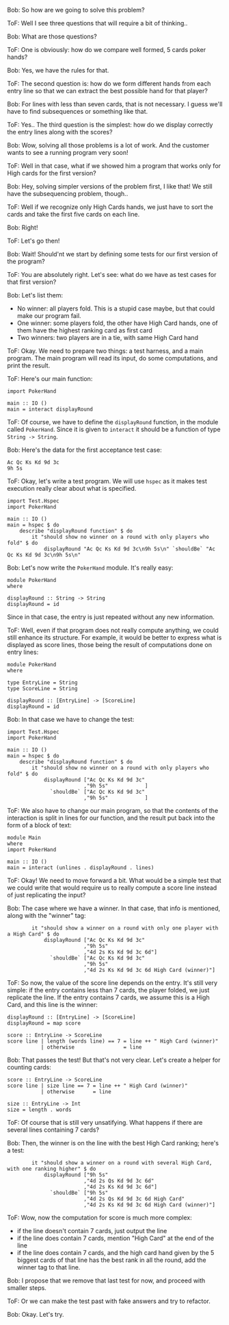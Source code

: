 Bob: So how are we going to solve this problem?

ToF: Well I see three questions that will require a bit of thinking..

Bob: What are those questions?

ToF: One is obviously: how do we compare well formed, 5 cards poker hands?

Bob: Yes, we have the rules for that. 

ToF: The second question is: how do we form different hands from each entry line so that we can extract the best possible hand for that player?

Bob: For lines with less than seven cards, that is not necessary. I guess we'll have to find subsequences or something like that. 

ToF: Yes.. The third question is the simplest: how do we display correctly the entry lines along with the scores?

Bob: Wow, solving all those problems is a lot of work. And the customer wants to see a running program very soon!

ToF: Well in that case, what if we showed him a program that works only for High cards for the first version?

Bob: Hey, solving simpler versions of the problem first, I like that! We still have the subsequencing problem, though..

ToF: Well if we recognize only High Cards hands, we just have to sort the cards and take the first five cards on each line. 

Bob: Right!

ToF: Let's go then!

Bob: Wait! Should'nt we start by defining some tests for our first version of the program?

ToF: You are absolutely right. Let's see: what do we have as test cases for that first version?

Bob: Let's list them:

- No winner: all players fold. This is a stupid case maybe, but that could make our program fail.
- One winner: some players fold, the other have High Card hands, one of them have the highest ranking card as first card
- Two winners: two players are in a tie, with same High Card hand
  
ToF: Okay. We need to prepare two things: a test harness, and a main program. The main program will read its input, do some computations, and print the result. 

ToF: Here's our main function:

```
import PokerHand

main :: IO ()
main = interact displayRound 
```

ToF: Of course, we have to define the `displayRound` function, in the module called `PokerHand`. Since it is given to `interact` it should be a function of type `String -> String`.

Bob: Here's the data for the first acceptance test case:

```
Ac Qc Ks Kd 9d 3c
9h 5s
```

ToF: Okay, let's write a test program. We will use `hspec` as it makes test execution really clear about what is specified.
```
import Test.Hspec
import PokerHand

main :: IO ()
main = hspec $ do
    describe "displayRound function" $ do
        it "should show no winner on a round with only players who fold" $ do
            displayRound "Ac Qc Ks Kd 9d 3c\n9h 5s\n" `shouldBe` "Ac Qc Ks Kd 9d 3c\n9h 5s\n"
```

Bob: Let's now write the `PokerHand` module. It's really easy:

```
module PokerHand
where

displayRound :: String -> String
displayRound = id
```
Since in that case, the entry is just repeated without any new information.

ToF: Well, even if that program does not really compute anything, we could still enhance its structure. For example, it would be better to express what is displayed as score lines, those being the result of computations done on entry lines:

```
module PokerHand
where

type EntryLine = String
type ScoreLine = String

displayRound :: [EntryLine] -> [ScoreLine]
displayRound = id
```

Bob: In that case we have to change the test:
```
import Test.Hspec
import PokerHand

main :: IO ()
main = hspec $ do
    describe "displayRound function" $ do
        it "should show no winner on a round with only players who fold" $ do
            displayRound ["Ac Qc Ks Kd 9d 3c"
                         ,"9h 5s"            ] 
              `shouldBe` ["Ac Qc Ks Kd 9d 3c"
                         ,"9h 5s"            ]
```

ToF: We also have to change our main program, so that the contents of the interaction is split in lines for our function, and the result put back into the form of a block of text:

```
module Main
where
import PokerHand

main :: IO ()
main = interact (unlines . displayRound . lines)
```

ToF: Okay! We need to move forward a bit. What would be a simple test that we could write that would require us to really compute a score line instead of just replicating the input?

Bob: The case where we have a winner. In that case, that info is mentioned, along with the "winner" tag:

```
        it "should show a winner on a round with only one player with a High Card" $ do
            displayRound ["Ac Qc Ks Kd 9d 3c"
                         ,"9h 5s"
                         ,"4d 2s Ks Kd 9d 3c 6d"]
              `shouldBe` ["Ac Qc Ks Kd 9d 3c"
                         ,"9h 5s"
                         ,"4d 2s Ks Kd 9d 3c 6d High Card (winner)"]
```

ToF: So now, the value of the score line depends on the entry. It's still very simple: if the entry contains less than 7 cards, the player folded, we just replicate the line. If the entry contains 7 cards, we assume this is a High Card, and this line is the winner: 
    
```
displayRound :: [EntryLine] -> [ScoreLine]
displayRound = map score

score :: EntryLine -> ScoreLine
score line | length (words line) == 7 = line ++ " High Card (winner)" 
           | otherwise                = line
```

Bob: That passes the test! But that's not very clear. Let's create a helper for counting cards:

```
score :: EntryLine -> ScoreLine
score line | size line == 7 = line ++ " High Card (winner)" 
           | otherwise      = line

size :: EntryLine -> Int
size = length . words 
```

ToF: Of course that is still very unsatifying. What happens if there are several lines containing 7 cards?

Bob: Then, the winner is on the line with the best High Card ranking; here's a test:

```
        it "should show a winner on a round with several High Card, with one ranking higher" $ do
            displayRound ["9h 5s"
                         ,"4d 2s Qs Kd 9d 3c 6d" 
                         ,"4d 2s Ks Kd 9d 3c 6d"]
              `shouldBe` ["9h 5s"
                         ,"4d 2s Qs Kd 9d 3c 6d High Card"
                         ,"4d 2s Ks Kd 9d 3c 6d High Card (winner)"]
```

ToF: Wow, now the computation for score is much more complex:
- if the line doesn't contain 7 cards, just output the line
- if the line does contain 7 cards, mention "High Card" at the end of the line
- if the line does contain 7 cards, and the high card hand given by the 5 biggest cards of that line has the best rank in all the round, add the winner tag to that line.

Bob: I propose that we remove that last test for now, and proceed with smaller steps.

ToF: Or we can make the test past with fake answers and try to refactor. 

Bob: Okay. Let's try.


